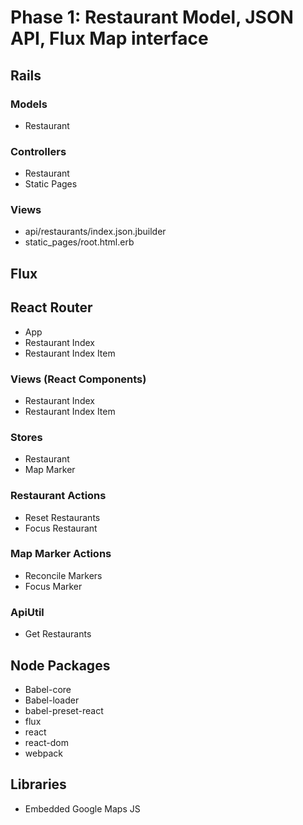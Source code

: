 # Phase 1: Restaurant Model, JSON API, Flux Map interface

## Rails
### Models
* Restaurant

### Controllers
* Restaurant
* Static Pages

### Views
* api/restaurants/index.json.jbuilder
* static_pages/root.html.erb

## Flux

## React Router
* App
* Restaurant Index
* Restaurant Index Item

### Views (React Components)
* Restaurant Index
* Restaurant Index Item

### Stores
* Restaurant
* Map Marker

### Restaurant Actions
* Reset Restaurants
* Focus Restaurant

### Map Marker Actions
* Reconcile Markers
* Focus Marker

### ApiUtil
* Get Restaurants

## Node Packages
* Babel-core
* Babel-loader
* babel-preset-react
* flux
* react
* react-dom
* webpack

## Libraries
* Embedded Google Maps JS
